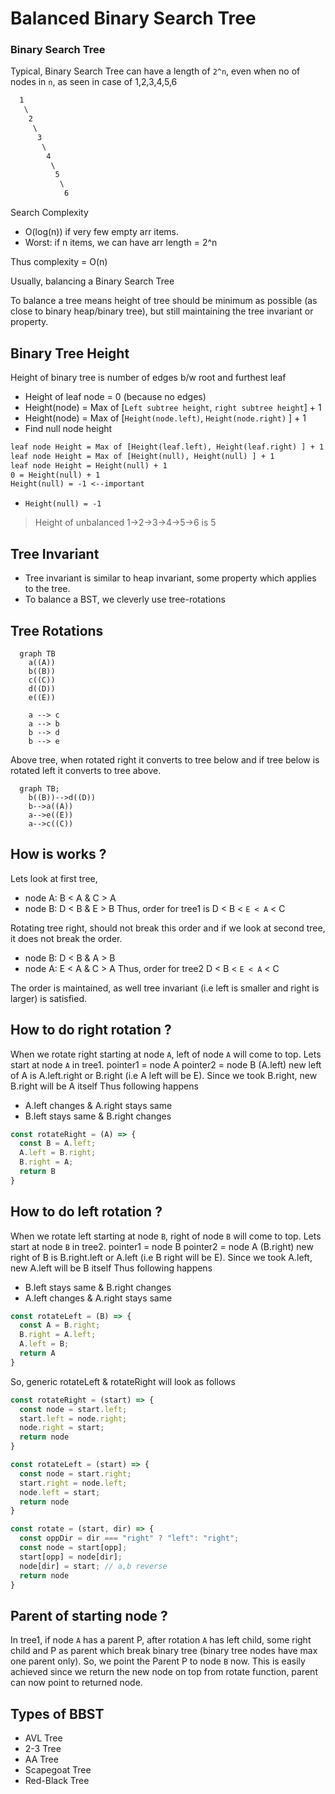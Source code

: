 # Balanced Binary Search Tree

### Binary Search Tree
Typical, Binary Search Tree can have a length of `2^n`, even when no of nodes in `n`, as seen in case
of 1,2,3,4,5,6
```txt
  1
   \
    2
     \
      3
       \
        4
         \
          5
           \
            6
```
Search Complexity
- O(log(n)) if very few empty arr items.
- Worst: if n items, we can have arr length = 2^n

Thus complexity = O(n)

Usually, balancing a Binary Search Tree

To balance a tree means height of tree should be minimum as possible (as close to binary heap/binary tree), but still maintaining the tree invariant or property.

## Binary Tree Height
Height of binary tree is number of edges b/w root and furthest leaf
- Height of leaf node = 0 (because no edges)
- Height(node) = Max of [`Left subtree height`, `right subtree height`] + 1
- Height(node) = Max of [`Height(node.left)`, `Height(node.right)` ] + 1
- Find null node height
```txt
leaf node Height = Max of [Height(leaf.left), Height(leaf.right) ] + 1  
leaf node Height = Max of [Height(null), Height(null) ] + 1  
leaf node Height = Height(null) + 1  
0 = Height(null) + 1
Height(null) = -1 <--important
```
- `Height(null) = -1`

> Height of unbalanced 1->2->3->4->5->6 is 5

## Tree Invariant
- Tree invariant is similar to heap invariant, some property which applies to the tree.
- To balance a BST, we cleverly use tree-rotations

## Tree Rotations
```mermaid
  graph TB
    a((A))
    b((B))
    c((C))
    d((D))
    e((E))

    a --> c
    a --> b
    b --> d
    b --> e
```

Above tree, when rotated right it converts to tree below and if tree below is rotated left it converts to tree above.

```mermaid
  graph TB;
    b((B))-->d((D))
    b-->a((A))
    a-->e((E))
    a-->c((C))

```

## How is works ?
Lets look at first tree,
- node A: B < A & C > A
- node B: D < B & E > B
Thus, order for tree1 is D < B < `E < A` < C

Rotating tree right, should not break this order and if we look at second tree, it does not break the order.

- node B: D < B & A > B
- node A: E < A & C > A
Thus, order for tree2 D < B < `E < A` < C

The order is maintained, as well tree invariant (i.e left is smaller and right is larger) is satisfied.

## How to do right rotation ?

When we rotate right starting at node `A`, left of node `A` will come to top.
Lets start at node `A` in tree1.
pointer1 = node A
pointer2 = node B (A.left)
new left of A is A.left.right or B.right (i.e A left will be E).
Since we took B.right, new B.right will be A itself
Thus following happens
- A.left changes & A.right stays same 
- B.left stays same & B.right changes

```js
const rotateRight = (A) => {
  const B = A.left;
  A.left = B.right;
  B.right = A;
  return B
}
```

## How to do left rotation ?

When we rotate left starting at node `B`, right of node `B` will come to top.
Lets start at node `B` in tree2.
pointer1 = node B
pointer2 = node A (B.right)
new right of B is B.right.left or A.left (i.e B right will be E).
Since we took A.left, new A.left will be B itself
Thus following happens
- B.left stays same & B.right changes
- A.left changes & A.right stays same 

```js
const rotateLeft = (B) => {
  const A = B.right;
  B.right = A.left;
  A.left = B;
  return A
}
```
So, generic rotateLeft & rotateRight will look as follows
```js
const rotateRight = (start) => {
  const node = start.left;
  start.left = node.right;
  node.right = start;
  return node
}

const rotateLeft = (start) => {
  const node = start.right;
  start.right = node.left;
  node.left = start;
  return node
}

const rotate = (start, dir) => {
  const oppDir = dir === "right" ? "left": "right";
  const node = start[opp];
  start[opp] = node[dir];
  node[dir] = start; // a,b reverse
  return node
}
```

## Parent of starting node ?
In tree1, if node `A` has a parent P, after rotation `A` has left child, some right child and P as parent which break binary tree (binary tree nodes have max one parent only). So, we point the Parent P to node `B` now.
This is easily achieved since we return the new node on top from rotate function, parent can now point to returned node.

## Types of BBST
- AVL Tree
- 2-3 Tree
- AA Tree
- Scapegoat Tree
- Red-Black Tree

